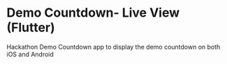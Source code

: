 # Demo Countdown- Live View (Flutter)

Hackathon Demo Countdown app to display the demo countdown on both iOS and Android
